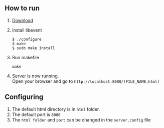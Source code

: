 ## How to run
1. [Download](http://sourceforge.net/projects/levent/files/libevent/libevent-2.1/libevent-2.1.5-beta.tar.gz/download)
2. Install libevent  

     ```
     $ ./configure   
     $ make    
     $ sudo make install   
     ```
     
2. Run makefile 
     ```
     make
     ```
3. Server is now running.  
Open your browser and go to `http://localhost:8080/[FILE_NAME.html]` 

## Configuring
1. The default html directory is in `html` folder.  
2. The default port is `8080`
3. The `html folder` and `port` can be changed in the `server.config` file

